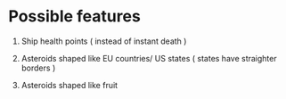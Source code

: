 # Possible features

1. Ship health points ( instead of instant death )

2. Asteroids shaped like EU countries/ US states ( states have straighter borders ) 

3. Asteroids shaped like fruit 